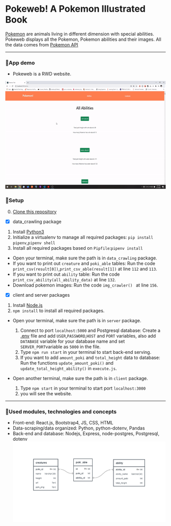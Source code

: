# Pokeweb! A Pokemon Illustrated Book
[Pokemon](https://en.wikipedia.org/wiki/Pok%C3%A9mon) are animals living in different dimension with special abilities.
Pokeweb displays all the Pokemon, Pokemon abilities and their images. All the data comes from [Pokemon API](https://pokeapi.co)

---
### :japanese_ogre:App demo
* Pokeweb is a RWD website.
<img src = "readme_assets/pokeweb_demo.gif" width = "600" height="338">

### :japanese_ogre:Setup

0. [Clone this repository](https://docs.github.com/en/free-pro-team@latest/github/creating-cloning-and-archiving-repositories/cloning-a-repository)

- [x] data_crawling package

1.  Install [Python3](https://www.python.org/download/releases/3.0/)
2.  Initialize a virtualenv to manage all required packages: `pip install pipenv`,`pipenv shell`
3.  Install all required packages based on `Pipfile`:`pipenv install`

* Open your terminal, make sure the path is in `data_crawling` package.
* If you want to print out `creature` and `poki_able` tables: Run the code `print_csv(result[0])`,`print_csv_able(result[1])` at line `112` and `113`. 
* If you want to print out `ability` table: Run the code `print_csv_ability(all_ability_data)` at line `132`.
* Download pokemon images: Run the code `img_crawler() ` at line `156`.

- [x] client and server packages

1. Install [Node.js](https://nodejs.org/en/download/)
2. `npm install` to install all required packages.

* Open your terminal, make sure the path is in `server` package.
    1. Connect to port `localhost:5000` and Postgresql database: Create a [.env](https://medium.com/the-node-js-collection/making-your-node-js-work-everywhere-with-environment-variables-2da8cdf6e786) file and add `USER`,`PASSWORD`,`HOST` and `PORT` variables, also add `DATABASE` variable for your database name and set `SERVER_PORT`variable as `5000`  in the file.
    2. Type `npm run start` in your terminal to start back-end serving.
    3. If you want to add `amount_poki` and `total_height` data to database: Run the functions `update_amount_poki()` and `update_total_height_ability()` in `execute.js`.

* Open another terminal, make sure the path is in `client` package.
    1. Type `npm start` in your terminal to start port `localhost:3000`
    3. you will see the website.

---
### :japanese_ogre:Used modules, technologies and concepts
* Front-end: React.js, Bootstrap4, JS, CSS, HTML
* Data-scraping/data organized: Python, python-dotenv, Pandas
* Back-end and database: Nodejs, Express, node-postgres, Postgresql, dotenv
![database design](readme_assets/database_design_poki.PNG)